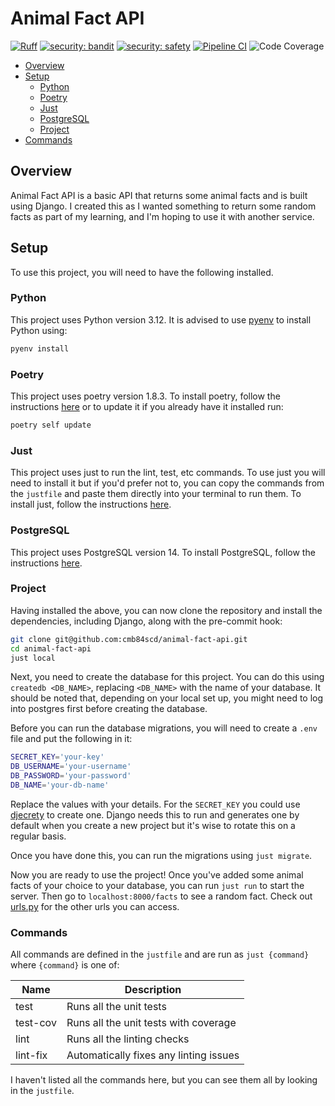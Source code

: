 # Animal Fact API

[![Ruff](https://img.shields.io/endpoint?url=https://raw.githubusercontent.com/astral-sh/ruff/main/assets/badge/v2.json)](https://github.com/astral-sh/ruff)
[![security: bandit](https://img.shields.io/badge/security-bandit-yellow.svg)](https://github.com/PyCQA/bandit)
[![security: safety](https://img.shields.io/badge/security-safety-blue)](https://github.com/pyupio/safety)
[![Pipeline CI](https://github.com/cmb84scd/animal-fact-api/actions/workflows/pipeline.yml/badge.svg)](https://github.com/cmb84scd/animal-fact-api/actions?query=branch:main)
![Code Coverage](https://img.shields.io/badge/Code%20Coverage-100%25-success?style=flat)

- [Overview](#overview)
- [Setup](#setup)
  - [Python](#python)
  - [Poetry](#poetry)
  - [Just](#just)
  - [PostgreSQL](#postgresql)
  - [Project](#project)
- [Commands](#commands)

## Overview

Animal Fact API is a basic API that returns some animal facts and is built using Django. I created this as I wanted something to return some random facts as part of my learning, and I'm hoping to use it with another service.

## Setup

To use this project, you will need to have the following installed.

### Python

This project uses Python version 3.12. It is advised to use [pyenv](https://github.com/pyenv/pyenv) to install Python using:

```bash
pyenv install
```

### Poetry

This project uses poetry version 1.8.3. To install poetry, follow the instructions [here](https://python-poetry.org/docs/) or to update it if you already have it installed run:

```bash
poetry self update
```

### Just

This project uses just to run the lint, test, etc commands. To use just you will need to install it but if you'd prefer not to, you can copy the commands from the `justfile` and paste them directly into your terminal to run them. To install just, follow the instructions [here](https://just.systems/man/en/).

### PostgreSQL

This project uses PostgreSQL version 14. To install PostgreSQL, follow the instructions [here](https://www.postgresql.org/download/).

### Project

Having installed the above, you can now clone the repository and install the dependencies, including Django, along with the pre-commit hook:

```bash
git clone git@github.com:cmb84scd/animal-fact-api.git
cd animal-fact-api
just local
```

Next, you need to create the database for this project. You can do this using `createdb <DB_NAME>`, replacing `<DB_NAME>` with the name of your database. It should be noted that, depending on your local set up, you might need to log into postgres first before creating the database.

Before you can run the database migrations, you will need to create a `.env` file and put the following in it:

```bash
SECRET_KEY='your-key'
DB_USERNAME='your-username'
DB_PASSWORD='your-password'
DB_NAME='your-db-name'
```

Replace the values with your details. For the `SECRET_KEY` you could use [djecrety](https://djecrety.ir/) to create one. Django needs this to run and generates one by default when you create a new project but it's wise to rotate this on a regular basis.

Once you have done this, you can run the migrations using `just migrate`.

Now you are ready to use the project! Once you've added some animal facts of your choice to your database, you can run `just run` to start the server. Then go to `localhost:8000/facts` to see a random fact. Check out [urls.py](animal_fact_api/facts/urls.py) for the other urls you can access.

### Commands

All commands are defined in the `justfile` and are run as `just {command}` where `{command}` is one of:

| Name     | Description                            |
| ----     | -------------------------------------- |
| test     | Runs all the unit tests                |
| test-cov | Runs all the unit tests with coverage  |
| lint     | Runs all the linting checks            |
| lint-fix | Automatically fixes any linting issues |

I haven't listed all the commands here, but you can see them all by looking in the `justfile`.
